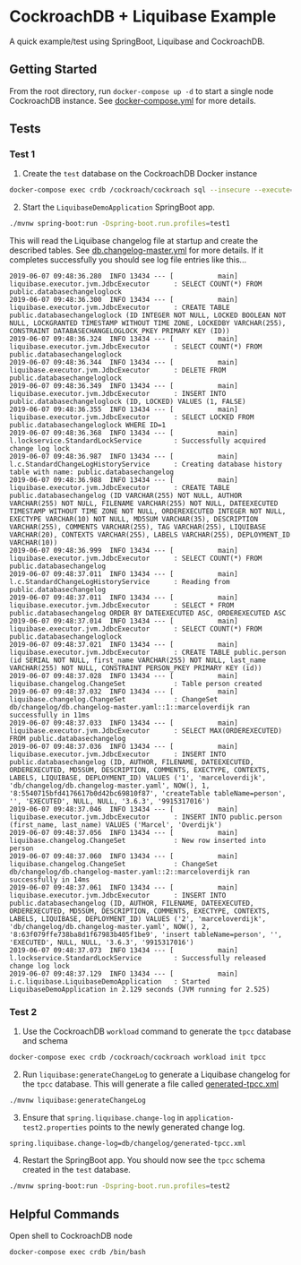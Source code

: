 # CockroachDB + Liquibase Example
A quick example/test using SpringBoot, Liquibase and CockroachDB.

## Getting Started
From the root directory, run `docker-compose up -d` to start a single node CockroachDB instance.  See [docker-compose.yml](docker-compose.yml) for more details.

## Tests

### Test 1
1. Create the `test` database on the CockroachDB Docker instance
```bash
docker-compose exec crdb /cockroach/cockroach sql --insecure --execute="CREATE DATABASE test;"
```

2. Start the `LiquibaseDemoApplication` SpringBoot app.  
```bash
./mvnw spring-boot:run -Dspring-boot.run.profiles=test1
```

This will read the Liquibase changelog file at startup and create the described tables.  See [db.changelog-master.yml](src/main/resources/db/changelog/db.changelog-master.yaml) for more details.  If it completes successfully you should see log file entries like this...

```
2019-06-07 09:48:36.280  INFO 13434 --- [           main] liquibase.executor.jvm.JdbcExecutor      : SELECT COUNT(*) FROM public.databasechangeloglock
2019-06-07 09:48:36.300  INFO 13434 --- [           main] liquibase.executor.jvm.JdbcExecutor      : CREATE TABLE public.databasechangeloglock (ID INTEGER NOT NULL, LOCKED BOOLEAN NOT NULL, LOCKGRANTED TIMESTAMP WITHOUT TIME ZONE, LOCKEDBY VARCHAR(255), CONSTRAINT DATABASECHANGELOGLOCK_PKEY PRIMARY KEY (ID))
2019-06-07 09:48:36.324  INFO 13434 --- [           main] liquibase.executor.jvm.JdbcExecutor      : SELECT COUNT(*) FROM public.databasechangeloglock
2019-06-07 09:48:36.344  INFO 13434 --- [           main] liquibase.executor.jvm.JdbcExecutor      : DELETE FROM public.databasechangeloglock
2019-06-07 09:48:36.349  INFO 13434 --- [           main] liquibase.executor.jvm.JdbcExecutor      : INSERT INTO public.databasechangeloglock (ID, LOCKED) VALUES (1, FALSE)
2019-06-07 09:48:36.355  INFO 13434 --- [           main] liquibase.executor.jvm.JdbcExecutor      : SELECT LOCKED FROM public.databasechangeloglock WHERE ID=1
2019-06-07 09:48:36.368  INFO 13434 --- [           main] l.lockservice.StandardLockService        : Successfully acquired change log lock
2019-06-07 09:48:36.987  INFO 13434 --- [           main] l.c.StandardChangeLogHistoryService      : Creating database history table with name: public.databasechangelog
2019-06-07 09:48:36.988  INFO 13434 --- [           main] liquibase.executor.jvm.JdbcExecutor      : CREATE TABLE public.databasechangelog (ID VARCHAR(255) NOT NULL, AUTHOR VARCHAR(255) NOT NULL, FILENAME VARCHAR(255) NOT NULL, DATEEXECUTED TIMESTAMP WITHOUT TIME ZONE NOT NULL, ORDEREXECUTED INTEGER NOT NULL, EXECTYPE VARCHAR(10) NOT NULL, MD5SUM VARCHAR(35), DESCRIPTION VARCHAR(255), COMMENTS VARCHAR(255), TAG VARCHAR(255), LIQUIBASE VARCHAR(20), CONTEXTS VARCHAR(255), LABELS VARCHAR(255), DEPLOYMENT_ID VARCHAR(10))
2019-06-07 09:48:36.999  INFO 13434 --- [           main] liquibase.executor.jvm.JdbcExecutor      : SELECT COUNT(*) FROM public.databasechangelog
2019-06-07 09:48:37.011  INFO 13434 --- [           main] l.c.StandardChangeLogHistoryService      : Reading from public.databasechangelog
2019-06-07 09:48:37.011  INFO 13434 --- [           main] liquibase.executor.jvm.JdbcExecutor      : SELECT * FROM public.databasechangelog ORDER BY DATEEXECUTED ASC, ORDEREXECUTED ASC
2019-06-07 09:48:37.014  INFO 13434 --- [           main] liquibase.executor.jvm.JdbcExecutor      : SELECT COUNT(*) FROM public.databasechangeloglock
2019-06-07 09:48:37.021  INFO 13434 --- [           main] liquibase.executor.jvm.JdbcExecutor      : CREATE TABLE public.person (id SERIAL NOT NULL, first_name VARCHAR(255) NOT NULL, last_name VARCHAR(255) NOT NULL, CONSTRAINT PERSON_PKEY PRIMARY KEY (id))
2019-06-07 09:48:37.028  INFO 13434 --- [           main] liquibase.changelog.ChangeSet            : Table person created
2019-06-07 09:48:37.032  INFO 13434 --- [           main] liquibase.changelog.ChangeSet            : ChangeSet db/changelog/db.changelog-master.yaml::1::marceloverdijk ran successfully in 11ms
2019-06-07 09:48:37.033  INFO 13434 --- [           main] liquibase.executor.jvm.JdbcExecutor      : SELECT MAX(ORDEREXECUTED) FROM public.databasechangelog
2019-06-07 09:48:37.036  INFO 13434 --- [           main] liquibase.executor.jvm.JdbcExecutor      : INSERT INTO public.databasechangelog (ID, AUTHOR, FILENAME, DATEEXECUTED, ORDEREXECUTED, MD5SUM, DESCRIPTION, COMMENTS, EXECTYPE, CONTEXTS, LABELS, LIQUIBASE, DEPLOYMENT_ID) VALUES ('1', 'marceloverdijk', 'db/changelog/db.changelog-master.yaml', NOW(), 1, '8:5540715bfd4176617b0d42bc69810f87', 'createTable tableName=person', '', 'EXECUTED', NULL, NULL, '3.6.3', '9915317016')
2019-06-07 09:48:37.046  INFO 13434 --- [           main] liquibase.executor.jvm.JdbcExecutor      : INSERT INTO public.person (first_name, last_name) VALUES ('Marcel', 'Overdijk')
2019-06-07 09:48:37.056  INFO 13434 --- [           main] liquibase.changelog.ChangeSet            : New row inserted into person
2019-06-07 09:48:37.060  INFO 13434 --- [           main] liquibase.changelog.ChangeSet            : ChangeSet db/changelog/db.changelog-master.yaml::2::marceloverdijk ran successfully in 14ms
2019-06-07 09:48:37.061  INFO 13434 --- [           main] liquibase.executor.jvm.JdbcExecutor      : INSERT INTO public.databasechangelog (ID, AUTHOR, FILENAME, DATEEXECUTED, ORDEREXECUTED, MD5SUM, DESCRIPTION, COMMENTS, EXECTYPE, CONTEXTS, LABELS, LIQUIBASE, DEPLOYMENT_ID) VALUES ('2', 'marceloverdijk', 'db/changelog/db.changelog-master.yaml', NOW(), 2, '8:63f079ffe738ba8d1f67983b405f1be9', 'insert tableName=person', '', 'EXECUTED', NULL, NULL, '3.6.3', '9915317016')
2019-06-07 09:48:37.073  INFO 13434 --- [           main] l.lockservice.StandardLockService        : Successfully released change log lock
2019-06-07 09:48:37.129  INFO 13434 --- [           main] i.c.liquibase.LiquibaseDemoApplication   : Started LiquibaseDemoApplication in 2.129 seconds (JVM running for 2.525)
```

### Test 2
1. Use the CockroachDB `workload` command to generate the `tpcc` database and schema
```bash
docker-compose exec crdb /cockroach/cockroach workload init tpcc
```

2. Run `liquibase:generateChangeLog` to generate a Liquibase changelog for the `tpcc` database.  This will generate a file called [generated-tpcc.xml](src/main/resources/db/changelog/generated-tpcc.xml)
```bash
./mvnw liquibase:generateChangeLog
```

3. Ensure that `spring.liquibase.change-log` in `application-test2.properties` points to the newly generated change log.
```properties
spring.liquibase.change-log=db/changelog/generated-tpcc.xml
```

4. Restart the SpringBoot app.  You should now see the `tpcc` schema created in the `test` database.
```bash
./mvnw spring-boot:run -Dspring-boot.run.profiles=test2
```

## Helpful Commands

Open shell to CockroachDB node
```bash
docker-compose exec crdb /bin/bash
```